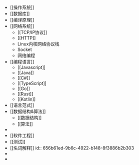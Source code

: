 - [[操作系统]]
- [[数据库]]
- [[编译原理]]
- [[网络系统]]
	- [[TCP/IP协议]]
	- [[HTTP]]
	- Linux内核网络协议栈
	- Socket
	- 网络编程
- [[编程语言]]
	- [[Javascript]]
	- [[Java]]
	- [[C#]]
	- [[TypeScript]]
	- [[Go]]
	- [[Rust]]
	- [[Kotlin]]
- [[语言范式]]
- [[数据结构&算法]]
	- [[数据结构]]
	- [[算法]]
-
- [[软件工程]]
- [[测试]]
- [[名词解释]]
  id:: 656b61ed-9b6c-4922-b148-8f3886b2b303
-
-